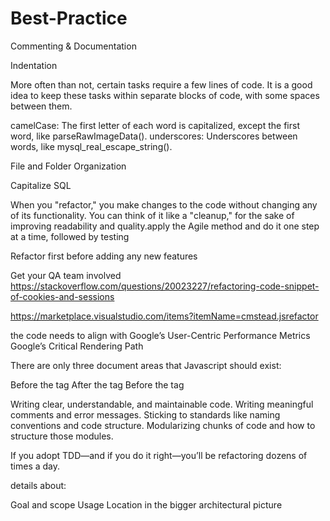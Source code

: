 # Best-Practice

Commenting & Documentation

Indentation

More often than not, certain tasks require a few lines of code. It is a good idea to keep these tasks within separate blocks of code, with some spaces between them.

camelCase: The first letter of each word is capitalized, except the first word, like parseRawImageData().
underscores: Underscores between words, like mysql_real_escape_string().

File and Folder Organization

Capitalize SQL

When you "refactor," you make changes to the code without changing any of its functionality. You can think of it like a "cleanup," for the sake of improving readability and quality.apply the Agile method and do it one step at a time, followed by testing

Refactor first before adding any new features

Get your QA team involved
https://stackoverflow.com/questions/20023227/refactoring-code-snippet-of-cookies-and-sessions

https://marketplace.visualstudio.com/items?itemName=cmstead.jsrefactor


the code needs to align with Google’s User-Centric Performance Metrics
Google’s Critical Rendering Path

There are only three document areas that Javascript should exist:

Before the </head> tag
After the <body> tag
Before the </body> tag

Writing clear, understandable, and maintainable code.
Writing meaningful comments and error messages.
Sticking to standards like naming conventions and code structure.
Modularizing chunks of code and how to structure those modules.

If you adopt TDD—and if you do it right—you’ll be refactoring dozens of times a day.

details about:

Goal and scope
Usage
Location in the bigger architectural picture
